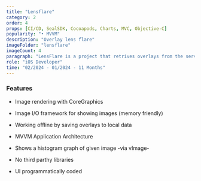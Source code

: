 ```yaml
---
title: "Lensflare"
category: 2
order: 4
props: [CI/CD, SealSDK, Cocoapods, Charts, MVC, Objective-C]
popularity: "• MVVM"
description: "Overlay lens flare"
imageFolder: "lensflare"
imageCount: 4
paragraph: "LensFlare is a project that retrives overlays from the server and users can adds overlays on images and can be save in gallery."
role: "iOS Developer"
time: "02/2024 - 01/2024 - 11 Months"
---
```


### Features

-  Image rendering with CoreGraphics

- Image I/O framework for showing images (memory friendly)

- Working offline by saving overlays to local data

- MVVM Application Architecture

- Shows a histogram graph of given image -via vImage-

- No third parthy libraries

- UI programmatically coded
